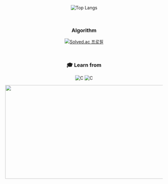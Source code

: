 <div align="center">

![Top Langs](https://github-readme-stats.vercel.app/api/top-langs/?username=Tastypotato245&layout=compact&theme=onedark)

<br>

### Algorithm
[![Solved.ac 프로필](http://mazassumnida.wtf/api/v2/generate_badge?boj=tastypotato245)](https://solved.ac/tastypotato245) </br>


<br>

### 🎓 Learn from
![C](https://img.shields.io/badge/Chung--Ang%20Univ.-000000?style=flat-square&logo=c&logoColor=white)
![C](https://img.shields.io/badge/42Seoul-000000?style=flat-square&logo=42&logoColor=white)

<a href="https://github.com/devxb/gitanimals">
<img
  src="https://render.gitanimals.org/farms/Tastypotato245"
  width="600"
  height="300"
/>
</a>
